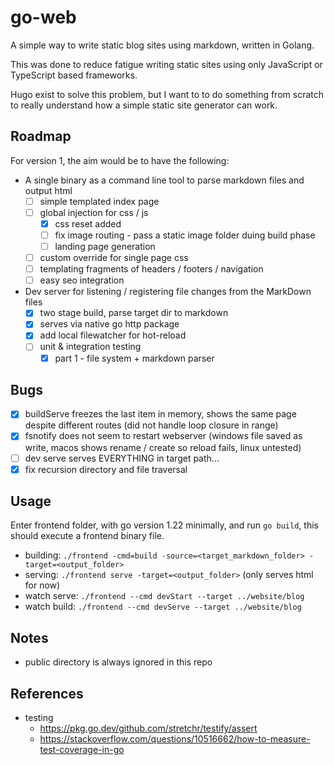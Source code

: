# go-web

A simple way to write static blog sites using markdown, written in Golang.

This was done to reduce fatigue writing static sites using only JavaScript or TypeScript based frameworks.

Hugo exist to solve this problem, but I want to to do something from scratch to really understand how a simple static site generator can work.

## Roadmap

For version 1, the aim would be to have the following:

- A single binary as a command line tool to parse markdown files and output html
  - [ ] simple templated index page
  - [ ] global injection for css / js
    - [x] css reset added
    - [ ] fix image routing - pass a static image folder duing build phase
    - [ ] landing page generation
  - [ ] custom override for single page css
  - [ ] templating fragments of headers / footers / navigation
  - [ ] easy seo integration
- Dev server for listening / registering file changes from the MarkDown files
  - [x] two stage build, parse target dir to markdown
  - [x] serves via native go http package
  - [x] add local filewatcher for hot-reload
  - [ ] unit & integration testing
    - [x] part 1 - file system + markdown parser

## Bugs

- [x] buildServe freezes the last item in memory, shows the same page despite different routes (did not handle loop closure in range)
- [x] fsnotify does not seem to restart webserver (windows file saved as write, macos shows rename / create so reload fails, linux untested)
- [ ] dev serve serves EVERYTHING in target path...
- [x] fix recursion directory and file traversal

## Usage

Enter frontend folder, with go version 1.22 minimally, and run `go build`, this should execute a frontend binary file.

- building: `./frontend -cmd=build -source=<target_markdown_folder> -target=<output_folder>`
- serving: `./frontend serve -target=<output_folder>` (only serves html for now)
- watch serve: `./frontend --cmd devStart --target ../website/blog`
- watch build: `./frontend --cmd devServe --target ../website/blog`

## Notes

- public directory is always ignored in this repo

## References

- testing
  - https://pkg.go.dev/github.com/stretchr/testify/assert
  - https://stackoverflow.com/questions/10516662/how-to-measure-test-coverage-in-go
